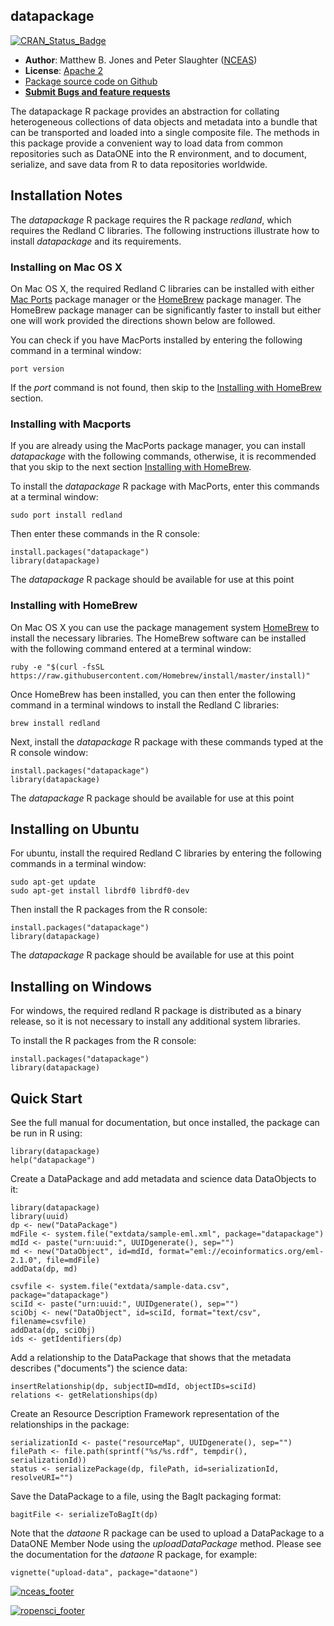 ## datapackage
[![CRAN_Status_Badge](http://www.r-pkg.org/badges/version/datapackage)](http://cran.r-project.org/web/packages/datapackage)

- **Author**: Matthew B. Jones and Peter Slaughter ([NCEAS](http://www.nceas.ucsb.edu))
- **License**: [Apache 2](http://opensource.org/licenses/Apache-2.0)
- [Package source code on Github](https://github.com/ropensci/datapackage)
- [**Submit Bugs and feature requests**](https://github.com/ropensci/datapackage/issues)

The datapackage R package provides an abstraction for collating 
heterogeneous collections of data objects and metadata into a bundle that can 
be transported and loaded into a single composite file.  The methods in 
this package provide a convenient way to load data from common repositories 
such as DataONE into the R environment, and to document, serialize, and save 
data from R to data repositories worldwide.

## Installation Notes 

The *datapackage* R package requires the R package *redland*,  which requires the Redland C libraries. 
The following instructions illustrate how to install *datapackage* and its requirements.

### Installing on Mac OS X

On Mac OS X, the required Redland C libraries can be installed with either [Mac Ports](https://www.macports.org) package manager
or the [HomeBrew](http://brew.sh) package manager. The HomeBrew package manager can be significantly faster to install
but either one will work provided the directions shown below are followed.

You can check if you have MacPorts installed by entering the following command in a terminal window:

```
port version
```

If the *port* command is not found, then skip to the [Installing with HomeBrew](#homebrew) section.

### Installing with Macports
If you are already using the MacPorts package manager, you can install *datapackage* with the following commands, 
otherwise, it is recommended that you skip to the next section [Installing with HomeBrew](#homebrew). 

To install the *datapackage* R package with MacPorts, enter this commands at a terminal window:
```
sudo port install redland
```

Then enter these commands in the R console:
```
install.packages("datapackage")
library(datapackage)
```

The *datapackage* R package should be available for use at this point

### <a id="homebrew"></a>Installing with HomeBrew
On Mac OS X you can use the package management system [HomeBrew](http://brew.sh) to install the 
necessary libraries. The HomeBrew software can be installed with the following command entered at a terminal window:

```
ruby -e "$(curl -fsSL https://raw.githubusercontent.com/Homebrew/install/master/install)"
```

Once HomeBrew has been installed, you can then enter the following command in a terminal windows to install the Redland C libraries:

```
brew install redland
```

Next, install the *datapackage* R package with these commands typed at the R console window:

```
install.packages("datapackage")
library(datapackage)
```
 
The *datapackage* R package should be available for use at this point

## Installing on Ubuntu

For ubuntu, install the required Redland C libraries by entering the following commands 
in a terminal window:

```
sudo apt-get update
sudo apt-get install librdf0 librdf0-dev
```

Then install the R packages from the R console:

```
install.packages("datapackage")
library(datapackage)
```

The *datapackage* R package should be available for use at this point

## Installing on Windows

For windows, the required redland R package is distributed as a binary release, so it is not
necessary to install any additional system libraries.

To install the R packages from the R console:

```
install.packages("datapackage")
library(datapackage)
```

## Quick Start

See the full manual for documentation, but once installed, the package can be run in R using:

```
library(datapackage)
help("datapackage")
```

Create a DataPackage and add metadata and science data DataObjects to it:

```
library(datapackage)
library(uuid)
dp <- new("DataPackage")
mdFile <- system.file("extdata/sample-eml.xml", package="datapackage")
mdId <- paste("urn:uuid:", UUIDgenerate(), sep="")
md <- new("DataObject", id=mdId, format="eml://ecoinformatics.org/eml-2.1.0", file=mdFile)
addData(dp, md)

csvfile <- system.file("extdata/sample-data.csv", package="datapackage")
sciId <- paste("urn:uuid:", UUIDgenerate(), sep="")
sciObj <- new("DataObject", id=sciId, format="text/csv", filename=csvfile)
addData(dp, sciObj)
ids <- getIdentifiers(dp)
```

Add a relationship to the DataPackage that shows that the metadata describes ("documents") the science data:

```
insertRelationship(dp, subjectID=mdId, objectIDs=sciId)
relations <- getRelationships(dp)
```  

Create an Resource Description Framework representation of the relationships in the package:

```
serializationId <- paste("resourceMap", UUIDgenerate(), sep="")
filePath <- file.path(sprintf("%s/%s.rdf", tempdir(), serializationId))
status <- serializePackage(dp, filePath, id=serializationId, resolveURI="")
```  
Save the DataPackage to a file, using the BagIt packaging format:

```
bagitFile <- serializeToBagIt(dp) 
```

Note that the *dataone* R package can be used to upload a DataPackage to a DataONE Member Node
using the *uploadDataPackage* method. Please see the documentation for the *dataone* R package,
for example:

```
vignette("upload-data", package="dataone")
```

[![nceas_footer](https://www.nceas.ucsb.edu/files/newLogo_0.png)](http://www.nceas.ucsb.edu)

[![ropensci_footer](http://ropensci.org/public_images/github_footer.png)](http://ropensci.org)